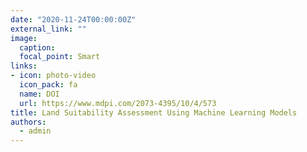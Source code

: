 ```yaml
---
date: "2020-11-24T00:00:00Z"
external_link: ""
image:
  caption: 
  focal_point: Smart
links:
- icon: photo-video
  icon_pack: fa
  name: DOI
  url: https://www.mdpi.com/2073-4395/10/4/573
title: Land Suitability Assessment Using Machine Learning Models
authors: 
  - admin
---
```

